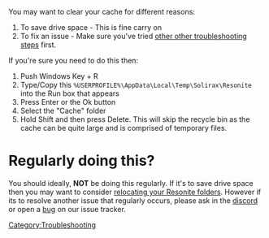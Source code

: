 <languages/> You may want to clear your cache for different reasons:

1.  To save drive space - This is fine carry on
2.  To fix an issue - Make sure you've tried [other other
    troubleshooting steps](:Category:Troubleshooting "wikilink") first.

If you're sure you need to do this then:

1.  Push Windows Key + R
2.  Type/Copy this `%USERPROFILE%\AppData\Local\Temp\Solirax\Resonite`
    into the Run box that appears
3.  Press Enter or the Ok button
4.  Select the "Cache" folder
5.  Hold Shift and then press Delete. This will skip the recycle bin as
    the cache can be quite large and is comprised of temporary files.

# Regularly doing this?

You should ideally, **NOT** be doing this regularly. If it's to save
drive space then you may want to consider [relocating your Resonite
folders](Relocate_Resonite_Folders "wikilink"). However if its to
resolve another issue that regularly occurs, please ask in the
[discord](https://discord.gg/Resonite) or open a
[bug](https://github.com/Resonite-Metaverse/ResonitePublic/issues/new?assignees=&labels=Bug&template=bug_report.yml)
on our issue tracker.

[Category:Troubleshooting](Category:Troubleshooting "wikilink")